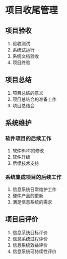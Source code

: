 # 项目收尾管理
## 项目验收
1. 验收测试
2. 系统试运行
3. 系统文档验收
4. 项目终验

## 项目总结
1. 项目总结的意义
2. 项目总结会的准备工作
3. 项目总结会

## 系统维护
### 软件项目的后续工作
1. 软件BUG的修改
2. 软件升级
3. 后续技术支持
### 系统集成项目的后续工作
1. 信息系统日常维护工作
2. 硬件产品的更新
3. 满足信息系统的需求

## 项目后评价
1. 信息系统目标评价
2. 信息系统过程评价
3. 信息系统效益评价
4. 信息系统可持续性评价
